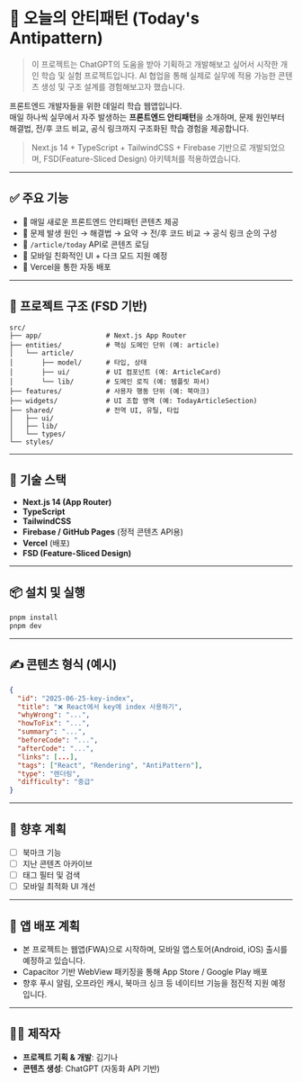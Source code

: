 # 🧠 오늘의 안티패턴 (Today's Antipattern)

> 이 프로젝트는 ChatGPT의 도움을 받아 기획하고 개발해보고 싶어서 시작한 개인 학습 및 실험 프로젝트입니다. AI 협업을 통해 실제로 실무에 적용 가능한 콘텐츠 생성 및 구조 설계를 경험해보고자 했습니다.

프론트엔드 개발자들을 위한 데일리 학습 웹앱입니다.  
매일 하나씩 실무에서 자주 발생하는 **프론트엔드 안티패턴**을 소개하며, 문제 원인부터 해결법, 전/후 코드 비교, 공식 링크까지 구조화된 학습 경험을 제공합니다.

> Next.js 14 + TypeScript + TailwindCSS + Firebase 기반으로 개발되었으며, FSD(Feature-Sliced Design) 아키텍처를 적용하였습니다.

---

## ✅ 주요 기능

- 📆 매일 새로운 프론트엔드 안티패턴 콘텐츠 제공
- 🧠 문제 발생 원인 → 해결법 → 요약 → 전/후 코드 비교 → 공식 링크 순의 구성
- 🔗 `/article/today` API로 콘텐츠 로딩
- 📱 모바일 친화적인 UI + 다크 모드 지원 예정
- 🚀 Vercel을 통한 자동 배포

---

## 📁 프로젝트 구조 (FSD 기반)

```
src/
├── app/                # Next.js App Router
├── entities/           # 핵심 도메인 단위 (예: article)
│   └── article/
│       ├── model/      # 타입, 상태
│       ├── ui/         # UI 컴포넌트 (예: ArticleCard)
│       └── lib/        # 도메인 로직 (예: 템플릿 파서)
├── features/           # 사용자 행동 단위 (예: 북마크)
├── widgets/            # UI 조합 영역 (예: TodayArticleSection)
├── shared/             # 전역 UI, 유틸, 타입
│   ├── ui/
│   ├── lib/
│   └── types/
└── styles/
```

---

## 🔧 기술 스택

- **Next.js 14 (App Router)**
- **TypeScript**
- **TailwindCSS**
- **Firebase / GitHub Pages** (정적 콘텐츠 API용)
- **Vercel** (배포)
- **FSD (Feature-Sliced Design)**

---

## 📦 설치 및 실행

```bash
pnpm install
pnpm dev
```

---

## ✍️ 콘텐츠 형식 (예시)

```json
{
  "id": "2025-06-25-key-index",
  "title": "❌ React에서 key에 index 사용하기",
  "whyWrong": "...",
  "howToFix": "...",
  "summary": "...",
  "beforeCode": "...",
  "afterCode": "...",
  "links": [...],
  "tags": ["React", "Rendering", "AntiPattern"],
  "type": "렌더링",
  "difficulty": "중급"
}
```

---

## 📮 향후 계획

- [ ] 북마크 기능
- [ ] 지난 콘텐츠 아카이브
- [ ] 태그 필터 및 검색
- [ ] 모바일 최적화 UI 개선

---

## 📱 앱 배포 계획

- 본 프로젝트는 웹앱(FWA)으로 시작하며, 모바일 앱스토어(Android, iOS) 출시를 예정하고 있습니다.
- Capacitor 기반 WebView 패키징을 통해 App Store / Google Play 배포
- 향후 푸시 알림, 오프라인 캐시, 북마크 싱크 등 네이티브 기능을 점진적 지원 예정입니다.

---

## 🧑‍💻 제작자

- **프로젝트 기획 & 개발**: 김기나
- **콘텐츠 생성**: ChatGPT (자동화 API 기반)

